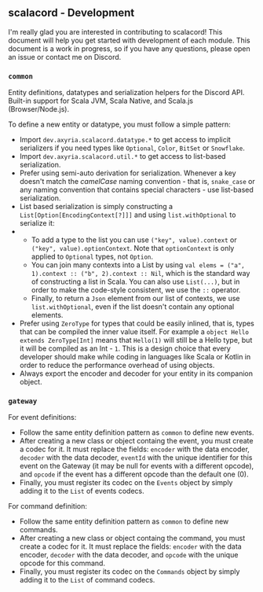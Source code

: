 ## scalacord - Development

I'm really glad you are interested in contributing to scalacord! This document will help you get started with
development of each module. This document is a work in progress, so if you have any questions, please
open an issue or contact me on Discord.

### `common`

Entity definitions, datatypes and serialization helpers for the Discord API. Built-in support for Scala JVM,
Scala Native, and Scala.js (Browser/Node.js).

To define a new entity or datatype, you must follow a simple pattern:

- Import `dev.axyria.scalacord.datatype.*` to get access to implicit serializers if you need types like
  `Optional`, `Color`, `BitSet` or `Snowflake`.
- Import `dev.axyria.scalacord.util.*` to get access to list-based serialization.
- Prefer using semi-auto derivation for serialization. Whenever a key doesn't match the _camelCase_ naming
  convention - that is, `snake_case` or any naming convention that contains special characters - use list-based
  serialization.
- List based serialization is simply constructing a `List[Option[EncodingContext[?]]]` and using `list.withOptional`
  to serialize it:
- - To add a type to the list you can use `("key", value).context` or `("key", value).optionContext`. Note that
    `optionContext` is only applied to `Optional` types, not `Option`.
  - You can join many contexts into a List by using `val elems = ("a", 1).context :: ("b", 2).context :: Nil`,
    which is the standard way of constructing a list in Scala. You can also use `List(...)`, but in order to
    make the code-style consistent, we use the `::` operator.
  - Finally, to return a `Json` element from our list of contexts, we use `list.withOptional`, even if the list
    doesn't contain any optional elements.
- Prefer using `ZeroType` for types that could be easily inlined, that is, types that can be compiled the inner
  value itself. For example a `object Hello extends ZeroType[Int]` means that `Hello(1)` will still be a Hello
  type, but it will be compiled as an Int - `1`. This is a design choice that every developer should make
  while coding in languages like Scala or Kotlin in order to reduce the performance overhead of using objects.
- Always export the encoder and decoder for your entity in its companion object.

### `gateway`

For event definitions:

- Follow the same entity definition pattern as `common` to define new events.
- After creating a new class or object containg the event, you must create a codec for it. It must replace
  the fields: `encoder` with the data encoder, `decoder` with the data decoder, `eventId` with the unique
  identifier for this event on the Gateway (it may be null for events with a different opcode), and
  `opcode` if the event has a different opcode than the default one (0).
- Finally, you must register its codec on the `Events` object by simply adding it to the `List` of events
  codecs.

For command definition:

- Follow the same entity definition pattern as `common` to define new commands.
- After creating a new class or object containg the command, you must create a codec for it. It must replace
  the fields: `encoder` with the data encoder, `decoder` with the data decoder, and `opcode` with the unique
  opcode for this command.
- Finally, you must register its codec on the `Commands` object by simply adding it to the `List` of command
  codecs.
